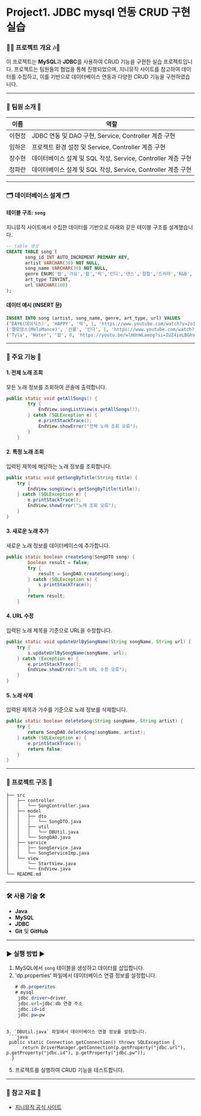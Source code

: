 # Project1. JDBC mysql 연동 CRUD 구현 실습

### 🎵🎶 프로젝트 개요 🎶🎵

이 프로젝트는 **MySQL**과 **JDBC**를 사용하여 CRUD 기능을 구현한 실습 프로젝트입니다. 프로젝트는 팀원들의 협업을 통해 진행되었으며, 지니뮤직 사이트를 참고하여 데이터를 수집하고, 이를 기반으로 데이터베이스 연동과 다양한 CRUD 기능을 구현하였습니다.

---

### 👥 팀원 소개 👥

| 이름  | 역할                        |
| --- | ------------------------- |
| 이현정 | JDBC 연동 및 DAO 구현, Service, Controller 계층 구현         |
| 임하은 | 프로젝트 환경 설정 및 Service, Controller 계층 구현         |
| 장수현 | 데이터베이스 설계 및 SQL 작성, Service, Controller 계층 구현 |
| 정파란 | 데이터베이스 설계 및 SQL 작성, Service, Controller 계층 구현       |

---

### 🗂️ 데이터베이스 설계 🗂️

#### 테이블 구조: `song`

지니뮤직 사이트에서 수집한 데이터를 기반으로 아래와 같은 테이블 구조를 설계했습니다.

```sql
-- table 생성
CREATE TABLE song (
       song_id INT AUTO_INCREMENT PRIMARY KEY,
       artist VARCHAR(30) NOT NULL,
       song_name VARCHAR(30) NOT NULL,
       genre ENUM('랩','가요','팝','락','인디','댄스','힙합','드라마','R&B', 'OST', '발라드'),
       art_type TINYINT,
       url VARCHAR(100)
);
```

#### 데이터 예시 (INSERT 문)

```sql
INSERT INTO song (artist, song_name, genre, art_type, url) VALUES
('DAY6(데이식스)', 'HAPPY', '락', 1, 'https://www.youtube.com/watch?v=2o1zdX72400'),
('멜로망스(MeloMance)', '선물', '인디', 1, 'https://www.youtube.com/watch?v=qYYJqWsBb1U'),
('Tyla', 'Water', '팝', 0, 'https://youtu.be/wlmUnWLaeog?si=IUZ4ieLBGhsL3bnh'),
```

---

### 🚀 주요 기능 🚀

#### 1. 전체 노래 조회

모든 노래 정보를 조회하여 콘솔에 출력합니다.

```java
public static void getAllSongs() {
		try {
			EndView.songListView(s.getAllSongs());
		} catch (SQLException e) {
			e.printStackTrace();
			EndView.showError("전체 노래 조회 오류");
		}
	}
```

#### 2. 특정 노래 조회

입력된 제목에 해당하는 노래 정보를 조회합니다.

```java
public static void getSongByTitle(String title) {
    try {
        EndView.songView(s.getSongByTitle(title));
    } catch (SQLException e) {
        e.printStackTrace();
        EndView.showError("노래 조회 오류");
    }
}
```

#### 3. 새로운 노래 추가

새로운 노래 정보를 데이터베이스에 추가합니다.

```java
public static boolean createSong(SongDTO song) {
		boolean result = false;
		try {
			result = SongDAO.createSong(song);
		} catch (SQLException s) {
			s.printStackTrace();
		}
		return result;
	}
```

#### 4. URL 수정

입력된 노래 제목을 기준으로 URL을 수정합니다.

```java
public static void updateUrlBySongName(String songName, String url) {
    try {
        s.updateUrlBySongName(songName, url);
    } catch (Exception e) {
        e.printStackTrace();
        EndView.showError("노래 URL 수정 오류");
    }
}
```

#### 5. 노래 삭제

입력된 제목과 가수를 기준으로 노래 정보를 삭제합니다.

```java
public static boolean deleteSong(String songName, String artist) {
    try {
        return SongDAO.deleteSong(songName, artist);
    } catch (SQLException e) {
        e.printStackTrace();
        return false;
    }
}
```

---

### 📂 프로젝트 구조 📂

```
├── src
│   ├── controller
│   │   └── SongController.java
│   ├── model
│   │   ├── dto
│   │   │   └── SongDTO.java
│   │   ├── util
│   │   │   └── DBUtil.java
│   │   └── SongDAO.java
│   ├── service
│   │   ├── SongService.java
│   │   └── SongServiceImp.java
│   └── view
│       └── StartView.java
│       └── EndView.java
└── README.md
```

---

### 🛠️ 사용 기술 🛠️

- **Java**
- **MySQL**
- **JDBC**
- **Git** 및 **GitHub**

---

### ▶️ 실행 방법 ▶️

1. MySQL에서 `song` 테이블을 생성하고 데이터를 삽입합니다.
2. 'dp.properties' 파일에서 데이터베이스 연결 정보를 설정합니다.
   ```java
   # db.properites
   # mysql
    jdbc.driver=driver
    jdbc.url=jdbc:db 연결 주소
    jdbc.id=id
    jdbc.pw=pw
  ```

3. `DBUtil.java` 파일에서 데이터베이스 연결 정보를 설정합니다.
   ```java
   public static Connection getConnection() throws SQLException {
		return DriverManager.getConnection(p.getProperty("jdbc.url"), p.getProperty("jdbc.id"), p.getProperty("jdbc.pw"));
	}
   ```
5. 프로젝트를 실행하여 CRUD 기능을 테스트합니다.

---

### 📖 참고 자료 📖

- [지니뮤직 공식 사이트](https://www.genie.co.kr)

